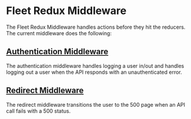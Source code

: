 # Fleet Redux Middleware

The Fleet Redux Middleware handles actions before they hit the reducers. The
current middleware does the following:

## [Authentication Middleware](./auth.js)

The authentication middleware handles logging a user in/out and handles logging out a user when the API responds
with an unauthenticated error.

## [Redirect Middleware](./redirect/index.js)

The redirect middleware transitions the user to the 500 page when an API call
fails with a 500 status.

